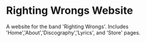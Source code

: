 # Righting Wrongs Website
A website for the band 'Righting Wrongs'. 
Includes 'Home','About','Discography','Lyrics', and 'Store' pages.
